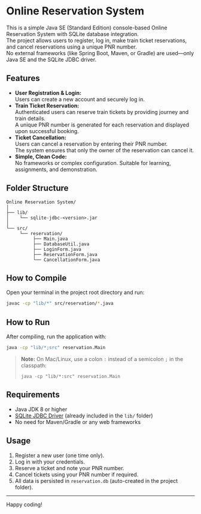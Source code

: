 # Online Reservation System

This is a simple Java SE (Standard Edition) console-based Online Reservation System with SQLite database integration.  
The project allows users to register, log in, make train ticket reservations, and cancel reservations using a unique PNR number.  
No external frameworks (like Spring Boot, Maven, or Gradle) are used—only Java SE and the SQLite JDBC driver.

## Features

- **User Registration & Login:**  
  Users can create a new account and securely log in.
- **Train Ticket Reservation:**  
  Authenticated users can reserve train tickets by providing journey and train details.  
  A unique PNR number is generated for each reservation and displayed upon successful booking.
- **Ticket Cancellation:**  
  Users can cancel a reservation by entering their PNR number.  
  The system ensures that only the owner of the reservation can cancel it.
- **Simple, Clean Code:**  
  No frameworks or complex configuration. Suitable for learning, assignments, and demonstration.

## Folder Structure

```
Online Reservation System/
│
├── lib/
│    └── sqlite-jdbc-<version>.jar
│
└── src/
     └── reservation/
          ├── Main.java
          ├── DatabaseUtil.java
          ├── LoginForm.java
          ├── ReservationForm.java
          └── CancellationForm.java
```

## How to Compile

Open your terminal in the project root directory and run:

```sh
javac -cp "lib/*" src/reservation/*.java
```

## How to Run

After compiling, run the application with:

```sh
java -cp "lib/*;src" reservation.Main
```

> **Note:** On Mac/Linux, use a colon `:` instead of a semicolon `;` in the classpath:
> 
> ```
> java -cp "lib/*:src" reservation.Main
> ```

## Requirements

- Java JDK 8 or higher
- [SQLite JDBC Driver](https://github.com/xerial/sqlite-jdbc) (already included in the `lib/` folder)
- No need for Maven/Gradle or any web frameworks

## Usage

1. Register a new user (one time only).
2. Log in with your credentials.
3. Reserve a ticket and note your PNR number.
4. Cancel tickets using your PNR number if required.
5. All data is persisted in `reservation.db` (auto-created in the project folder).

---

Happy coding!